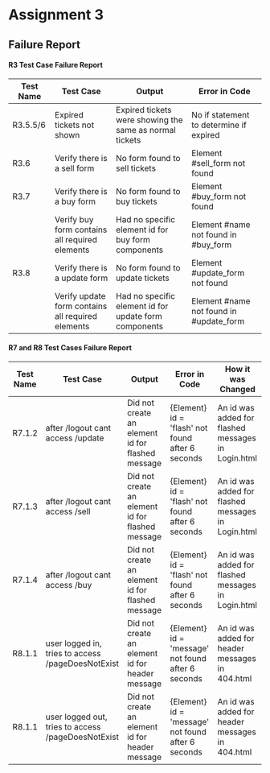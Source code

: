 # Assignment 3

## Failure Report
#### R3 Test Case Failure Report
| Test Name | Test Case                                         | Output                                                  | Error in Code                           |
|-----------|---------------------------------------------------|---------------------------------------------------------|-----------------------------------------|
| R3.5.5/6  | Expired tickets not shown                         | Expired tickets were showing the same as normal tickets | No if statement to determine if expired |
| R3.6      | Verify there is a sell form                       | No form found to sell tickets                           | Element #sell_form not found            |
| R3.7      | Verify there is a buy form                        | No form found to buy tickets                            | Element #buy_form not found             |
|           | Verify buy form contains all required elements    | Had no specific element id for buy form components      | Element #name not found in #buy_form    |
| R3.8      | Verify there is a update form                     | No form found to update tickets                         | Element #update_form not found          |
|           | Verify update form contains all required elements | Had no specific element id for update form components   | Element #name not found in #update_form |

#### R7 and R8 Test Cases Failure Report

| Test Name | Test Case                                          | Output                                           | Error in Code                                      | How it was Changed                                 |
|-----------|----------------------------------------------------|--------------------------------------------------|----------------------------------------------------|----------------------------------------------------|
|  R7.1.2   | after /logout cant access /update                  | Did not create an element id for flashed message | {Element} id = 'flash' not found after 6 seconds   | An id was added for flashed messages in Login.html |
|  R7.1.3   | after /logout cant access /sell                    | Did not create an element id for flashed message | {Element} id = 'flash' not found after 6 seconds   | An id was added for flashed messages in Login.html |
|  R7.1.4   | after /logout cant access /buy                     | Did not create an element id for flashed message | {Element} id = 'flash' not found after 6 seconds   | An id was added for flashed messages in Login.html |
|  R8.1.1   | user logged in, tries to access /pageDoesNotExist  | Did not create an element id for header  message | {Element} id = 'message' not found after 6 seconds | An id was added for header messages in 404.html    |
|  R8.1.1   | user logged out, tries to access /pageDoesNotExist | Did not create an element id for header  message | {Element} id = 'message' not found after 6 seconds | An id was added for header messages in 404.html    ||